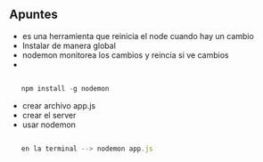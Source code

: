 ## Apuntes

-   es una herramienta que reinicia el node cuando hay un cambio
-   Instalar de manera global
-   nodemon monitorea los cambios y reincia si ve cambios
-

```js

   npm install -g nodemon


```

-   crear archivo app.js
-   crear el server
-   usar nodemon

```js

   en la terminal --> nodemon app.js

```
